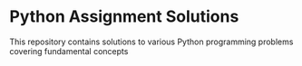 # Python Assignment Solutions
This repository contains solutions to various Python programming problems covering fundamental concepts
